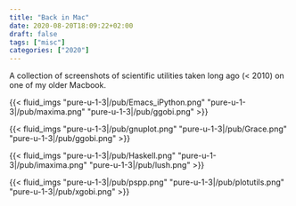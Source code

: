 ```yaml
---
title: "Back in Mac"
date: 2020-08-20T18:09:22+02:00
draft: false
tags: ["misc"]
categories: ["2020"]
---
```


A collection of screenshots of scientific utilities taken long ago (< 2010) on one of my older Macbook.

{{< fluid_imgs
"pure-u-1-3|/pub/Emacs_iPython.png"
"pure-u-1-3|/pub/maxima.png"
"pure-u-1-3|/pub/ggobi.png" >}}

{{< fluid_imgs
"pure-u-1-3|/pub/gnuplot.png"
"pure-u-1-3|/pub/Grace.png"
"pure-u-1-3|/pub/ggobi.png" >}}

{{< fluid_imgs
"pure-u-1-3|/pub/Haskell.png"
"pure-u-1-3|/pub/imaxima.png"
"pure-u-1-3|/pub/lush.png" >}}

{{< fluid_imgs
"pure-u-1-3|/pub/pspp.png"
"pure-u-1-3|/pub/plotutils.png"
"pure-u-1-3|/pub/xgobi.png" >}}

